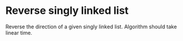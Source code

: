 # Reverse singly linked list

Reverse the direction of a given singly linked list.
Algorithm should take linear time.
